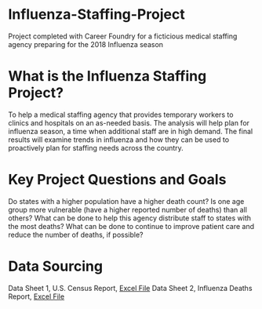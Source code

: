 # Influenza-Staffing-Project
Project completed with Career Foundry for a ficticious medical staffing agency preparing for the 2018 Influenza season
# What is the Influenza Staffing Project?
To help a medical staffing agency that provides temporary workers to clinics
and hospitals on an as-needed basis. The analysis will help plan for influenza
season, a time when additional staff are in high demand. The final results will
examine trends in influenza and how they can be used to proactively plan for
staffing needs across the country.
# Key Project Questions and Goals
Do states with a higher population have a higher death count? Is one age group more vulnerable (have a higher reported number of deaths) than all others? What can be done to help this agency distribute staff to states with the most deaths? What can be done to continue to improve patient care and reduce the number of deaths, if possible?
# Data Sourcing 
Data Sheet 1, U.S. Census Report, [Excel File](https://coach-courses-us.s3.amazonaws.com/public/courses/da_program/CDC_Influenza_Deaths_edited.xlsx)
Data Sheet 2, Influenza Deaths Report, [Excel File](https://coach-courses-us.s3.amazonaws.com/public/courses/data-immersion/A1-A2_Influenza_Project/Census_Population_transformed_202101.csv)
